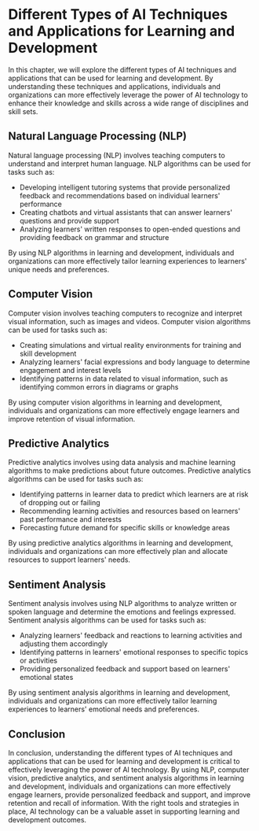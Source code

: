 Different Types of AI Techniques and Applications for Learning and Development
===================================================================================================================================================

In this chapter, we will explore the different types of AI techniques and applications that can be used for learning and development. By understanding these techniques and applications, individuals and organizations can more effectively leverage the power of AI technology to enhance their knowledge and skills across a wide range of disciplines and skill sets.

Natural Language Processing (NLP)
---------------------------------

Natural language processing (NLP) involves teaching computers to understand and interpret human language. NLP algorithms can be used for tasks such as:

* Developing intelligent tutoring systems that provide personalized feedback and recommendations based on individual learners' performance
* Creating chatbots and virtual assistants that can answer learners' questions and provide support
* Analyzing learners' written responses to open-ended questions and providing feedback on grammar and structure

By using NLP algorithms in learning and development, individuals and organizations can more effectively tailor learning experiences to learners' unique needs and preferences.

Computer Vision
---------------

Computer vision involves teaching computers to recognize and interpret visual information, such as images and videos. Computer vision algorithms can be used for tasks such as:

* Creating simulations and virtual reality environments for training and skill development
* Analyzing learners' facial expressions and body language to determine engagement and interest levels
* Identifying patterns in data related to visual information, such as identifying common errors in diagrams or graphs

By using computer vision algorithms in learning and development, individuals and organizations can more effectively engage learners and improve retention of visual information.

Predictive Analytics
--------------------

Predictive analytics involves using data analysis and machine learning algorithms to make predictions about future outcomes. Predictive analytics algorithms can be used for tasks such as:

* Identifying patterns in learner data to predict which learners are at risk of dropping out or failing
* Recommending learning activities and resources based on learners' past performance and interests
* Forecasting future demand for specific skills or knowledge areas

By using predictive analytics algorithms in learning and development, individuals and organizations can more effectively plan and allocate resources to support learners' needs.

Sentiment Analysis
------------------

Sentiment analysis involves using NLP algorithms to analyze written or spoken language and determine the emotions and feelings expressed. Sentiment analysis algorithms can be used for tasks such as:

* Analyzing learners' feedback and reactions to learning activities and adjusting them accordingly
* Identifying patterns in learners' emotional responses to specific topics or activities
* Providing personalized feedback and support based on learners' emotional states

By using sentiment analysis algorithms in learning and development, individuals and organizations can more effectively tailor learning experiences to learners' emotional needs and preferences.

Conclusion
----------

In conclusion, understanding the different types of AI techniques and applications that can be used for learning and development is critical to effectively leveraging the power of AI technology. By using NLP, computer vision, predictive analytics, and sentiment analysis algorithms in learning and development, individuals and organizations can more effectively engage learners, provide personalized feedback and support, and improve retention and recall of information. With the right tools and strategies in place, AI technology can be a valuable asset in supporting learning and development outcomes.
